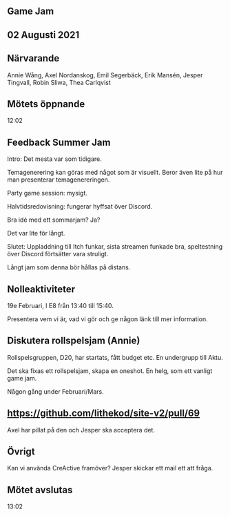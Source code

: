 ## Game Jam
## 02 Augusti 2021

## Närvarande
Annie Wång,
Axel Nordanskog,
Emil Segerbäck,
Erik Mansén,
Jesper Tingvall,
Robin Sliwa,
Thea Carlqvist

## Mötets öppnande
12:02

## Feedback Summer Jam
Intro: Det mesta var som tidigare.

Temagenerering kan göras med något som är visuellt. Beror även lite på hur man presenterar temagenereringen.

Party game session: mysigt.

Halvtidsredovisning: fungerar hyffsat över Discord.

Bra idé med ett sommarjam? Ja?

Det var lite för långt.

Slutet: Uppladdning till Itch funkar, sista streamen funkade bra, speltestning över Discord förtsätter vara struligt.

Långt jam som denna bör hållas på distans.

## Nolleaktiviteter
19e Februari, I E8 från 13:40 till 15:40.

Presentera vem vi är, vad vi gör och ge någon länk till mer information.

## Diskutera rollspelsjam (Annie)
Rollspelsgruppen, D20, har startats, fått budget etc. En undergrupp till Aktu.

Det ska fixas ett rollspelsjam, skapa en oneshot. En helg, som ett vanligt game jam.

Någon gång under Februari/Mars.

## https://github.com/lithekod/site-v2/pull/69
Axel har pillat på den och Jesper ska acceptera det.

## Övrigt
Kan vi använda CreActive framöver? Jesper skickar ett mail ett att fråga.

## Mötet avslutas
13:02
